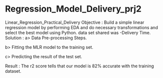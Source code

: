 # Regression_Model_Delivery_prj2
Linear_Regression_Practical_Delivery Objective : Build a simple linear regression model by performing EDA and do necessary transformations and select the best model using Python. data set shared was -Delivery Time.
Solution : 
a> Data Pre-processing Steps.

b> Fitting the MLR model to the training set. 

c> Predicting the result of the test set.


Result : The r2 score tells that our model is 82% accurate with the training dataset.
